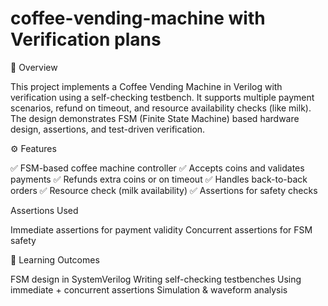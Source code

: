 # coffee-vending-machine with Verification plans
📌 Overview

This project implements a Coffee Vending Machine in Verilog with verification using a self-checking testbench.
It supports multiple payment scenarios, refund on timeout, and resource availability checks (like milk).
The design demonstrates FSM (Finite State Machine) based hardware design, assertions, and test-driven verification.

⚙️ Features

✅ FSM-based coffee machine controller
✅ Accepts coins and validates payments
✅ Refunds extra coins or on timeout
✅ Handles back-to-back orders
✅ Resource check (milk availability)
✅ Assertions for safety checks

Assertions Used

Immediate assertions for payment validity
Concurrent assertions for FSM safety

🎯 Learning Outcomes

FSM design in SystemVerilog
Writing self-checking testbenches
Using immediate + concurrent assertions
Simulation & waveform analysis
